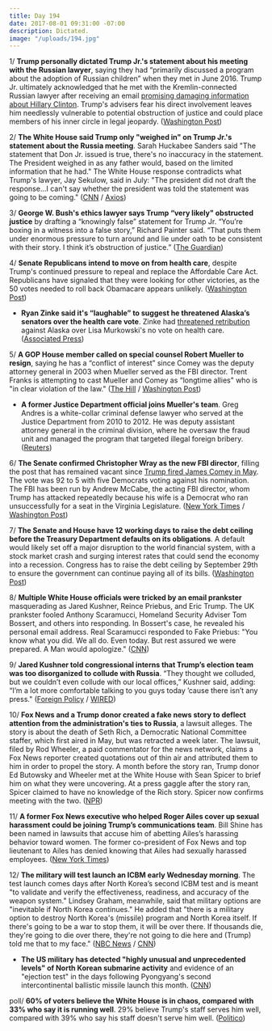 ```yaml
---
title: Day 194
date: 2017-08-01 09:31:00 -07:00
description: Dictated.
image: "/uploads/194.jpg"
---
```


1/ **Trump personally dictated Trump Jr.'s statement about his meeting with the Russian lawyer**, saying they had “primarily discussed a program about the adoption of Russian children” when they met in June 2016. Trump Jr. ultimately acknowledged that he met with the Kremlin-connected Russian lawyer after receiving an email [promising damaging information about Hillary Clinton](https://whatthefuckjusthappenedtoday.com/2017/07/10/Day-172/#1-donald-trump-jr-met-with-a-kremlin). Trump's advisers fear his direct involvement leaves him needlessly vulnerable to potential obstruction of justice and could place members of his inner circle in legal jeopardy. ([Washington Post](https://www.washingtonpost.com/politics/trump-dictated-sons-misleading-statement-on-meeting-with-russian-lawyer/2017/07/31/04c94f96-73ae-11e7-8f39-eeb7d3a2d304_story.html))

2/ **The White House said Trump only "weighed in" on Trump Jr.'s statement about the Russia meeting**. Sarah Huckabee Sanders said "The statement that Don Jr. issued is true, there's no inaccuracy in the statement. The President weighed in as any father would, based on the limited information that he had." The White House response contradicts what Trump's lawyer, Jay Sekulow, said in July: "The president did not draft the response...I can't say whether the president was told the statement was going to be coming." ([CNN](http://www.cnn.com/2017/08/01/politics/trump-russia-meeting-statement/index.html) / [Axios](https://www.axios.com/report-trump-involvement-in-statement-on-son-carries-legal-risks-2467739248.html))

3/ **George W. Bush's ethics lawyer says Trump “very likely" obstructed justice** by drafting a “knowingly false” statement for Trump Jr. “You’re boxing in a witness into a false story,” Richard Painter said. “That puts them under enormous pressure to turn around and lie under oath to be consistent with their story. I think it’s obstruction of justice.” ([The Guardian](https://www.theguardian.com/us-news/2017/aug/01/trump-russia-statement-richard-painter-obstruction-justice))

4/ **Senate Republicans intend to move on from health care**, despite Trump's continued pressure to repeal and replace the Affordable Care Act. Republicans have signaled that they were looking for other victories, as the 50 votes needed to roll back Obamacare appears unlikely. ([Washington Post](https://www.washingtonpost.com/powerpost/gop-leaders-say-its-time-for-senate-to-move-on-from-health-care/2017/07/31/d6000d3c-760d-11e7-9eac-d56bd5568db8_story.html))

* **Ryan Zinke said it's “laughable” to suggest he threatened Alaska’s senators over the health care vote**. Zinke had [threatened retribution](https://whatthefuckjusthappenedtoday.com/2017/07/27/day-189/#5-the-trump-administration-threatene) against Alaska over Lisa Murkowski's no vote on health care. ([Associated Press](https://apnews.com/41c2797793b24c71a88f429ea8626ee5))

5/ **A GOP House member called on special counsel Robert Mueller to resign**, saying he has a “conflict of interest” since Comey was the deputy attorney general in 2003 when Mueller served as the FBI director. Trent Franks is attempting to cast Mueller and Comey as “longtime allies" who is "in clear violation of the law." ([The Hill](http://thehill.com/homenews/house/344711-gop-house-member-calls-on-mueller-to-resign) / [Washington Post](https://www.washingtonpost.com/news/powerpost/wp/2017/08/01/another-conservative-house-republican-calls-on-mueller-to-resign/))

* **A former Justice Department official joins Mueller's team**. Greg Andres is a white-collar criminal defense lawyer who served at the Justice Department from 2010 to 2012. He was deputy assistant attorney general in the criminal division, where he oversaw the fraud unit and managed the program that targeted illegal foreign bribery. ([Reuters](https://www.reuters.com/article/us-usa-trump-russia-lawyer-exclusive-idUSKBN1AH5F9))

6/ **The Senate confirmed Christopher Wray as the new FBI director**, filling the post that has remained vacant since [Trump fired James Comey in May](https://whatthefuckjusthappenedtoday.com/2017/05/09/Day-110/). The vote was 92 to 5 with five Democrats voting against his nomination. The FBI has been run by Andrew McCabe, the acting FBI director, whom Trump has attacked repeatedly because his wife is a Democrat who ran unsuccessfully for a seat in the Virginia Legislature. ([New York Times](https://www.nytimes.com/2017/08/01/us/politics/chris-wray-fbi-director-confirmed.html) / [Washington Post](https://www.washingtonpost.com/powerpost/senate-confirms-christopher-a-wray-as-next-fbi-director/2017/08/01/63ce5998-76f4-11e7-8f39-eeb7d3a2d304_story.html))

7/ **The Senate and House have 12 working days to raise the debt ceiling before the Treasury Department defaults on its obligations**. A default would likely set off a major disruption to the world financial system, with a stock market crash and surging interest rates that could send the economy into a recession. Congress has to raise the debt ceiling by September 29th to ensure the government can continue paying all of its bills. ([Washington Post](https://www.washingtonpost.com/news/wonk/wp/2017/08/01/debt-ceiling-talks-between-white-house-senate-break-up-with-no-progress/))

8/ **Multiple White House officials were tricked by an email prankster** masquerading as Jared Kushner, Reince Priebus, and Eric Trump. The UK prankster fooled Anthony Scaramucci, Homeland Security Adviser Tom Bossert, and others into responding. In Bossert's case, he revealed his personal email address. Real Scaramucci responded to Fake Priebus: "You know what you did. We all do. Even today. But rest assured we were prepared. A Man would apologize." ([CNN](http://www.cnn.com/2017/07/31/politics/white-house-officials-tricked-by-email-prankster/index.html))

9/ **Jared Kushner told congressional interns that Trump’s election team was too disorganized to collude with Russia**. “They thought we colluded, but we couldn’t even collude with our local offices,” Kushner said, adding: “I’m a lot more comfortable talking to you guys today ’cause there isn’t any press." ([Foreign Policy](http://foreignpolicy.com/2017/07/31/kusher-to-interns-trump-team-too-disorganized-to-collude-with-russia/) / [WIRED](https://www.wired.com/story/jared-kushner-middle-east/))

10/ **Fox News and a Trump donor created a fake news story to deflect attention from the administration's ties to Russia**, a lawsuit alleges. The story is about the death of Seth Rich, a Democratic National Committee staffer, which first aired in May, but was retracted a week later. The lawsuit, filed by Rod Wheeler, a paid commentator for the news network, claims a Fox News reporter created quotations out of thin air and attributed them to him in order to propel the story. A month before the story ran, Trump donor Ed Butowsky and Wheeler met at the White House with Sean Spicer to brief him on what they were uncovering. At a press gaggle after the story ran, Spicer claimed to have no knowledge of the Rich story. Spicer now confirms meeting with the two. ([NPR](http://www.npr.org/2017/08/01/540783715/lawsuit-alleges-fox-news-and-trump-supporter-created-fake-news-story))

11/ **A former Fox News executive who helped Roger Ailes cover up sexual harassment could be joining Trump’s communications team**. Bill Shine has been named in lawsuits that accuse him of abetting Ailes’s harassing behavior toward women. The former co-president of Fox News and top lieutenant to Ailes has denied knowing that Ailes had sexually harassed employees. ([New York Times](https://www.nytimes.com/2017/08/01/business/media/bill-shine-fox-news-white-house.html))

12/ **The military will test launch an ICBM early Wednesday morning**. The test launch comes days after North Korea’s second ICBM test and is meant "to validate and verify the effectiveness, readiness, and accuracy of the weapon system." Lindsey Graham, meanwhile, said that military options are "inevitable if North Korea continues." He added that "there is a military option to destroy North Korea's (missile) program and North Korea itself. If there's going to be a war to stop them, it will be over there. If thousands die, they're going to die over there, they're not going to die here and (Trump) told me that to my face." ([NBC News](http://www.nbcnews.com/politics/national-security/us-test-icbm-tensions-rise-north-korea-n788481) / [CNN](http://www.cnn.com/2017/08/01/politics/lindsey-graham-north-korea-donald-trump-white-house/index.html))

* **The US military has detected "highly unusual and unprecedented levels" of North Korean submarine activity** and evidence of an "ejection test" in the days following Pyongyang's second intercontinental ballistic missile launch this month. ([CNN](http://www.cnn.com/2017/07/31/politics/north-korea-ejection-test-submarine-activity/))

poll/ **60% of voters believe the White House is in chaos, compared with 33% who say it is running well**. 29% believe Trump's staff serves him well, compared with 39% who say his staff doesn't serve him well. ([Politico](http://www.politico.com/story/2017/07/31/white-house-chaos-poll-241180))